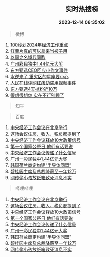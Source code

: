 <div align="center"><h2>实时热搜榜</h2><h4>2023-12-14 06:35:02</h4></div>

> 微博  

1. [100秒划2024年经济工作重点](https://s.weibo.com/weibo?q=%23100%E7%A7%92%E5%88%922024%E5%B9%B4%E7%BB%8F%E6%B5%8E%E5%B7%A5%E4%BD%9C%E9%87%8D%E7%82%B9%23&t=31&band_rank=1&Refer=top)<br />
2. [红薯片真的可以拿来当被子用](https://s.weibo.com/weibo?q=%23%E7%BA%A2%E8%96%AF%E7%89%87%E7%9C%9F%E7%9A%84%E5%8F%AF%E4%BB%A5%E6%8B%BF%E6%9D%A5%E5%BD%93%E8%A2%AB%E5%AD%90%E7%94%A8%23&t=31&band_rank=2&Refer=top)<br />
3. [以国之名悼我同胞](https://s.weibo.com/weibo?q=%23%E4%BB%A5%E5%9B%BD%E4%B9%8B%E5%90%8D%E6%82%BC%E6%88%91%E5%90%8C%E8%83%9E%23&t=31&band_rank=3&Refer=top)<br />
4. [广州彩民独中1.44亿元大奖](https://s.weibo.com/weibo?q=%23%E5%B9%BF%E5%B7%9E%E5%BD%A9%E6%B0%91%E7%8B%AC%E4%B8%AD1.44%E4%BA%BF%E5%85%83%E5%A4%A7%E5%A5%96%23&t=31&band_rank=4&Refer=top)<br />
5. [东方甄选CEO回应小作文事件](https://s.weibo.com/weibo?q=%23%E4%B8%9C%E6%96%B9%E7%94%84%E9%80%89CEO%E5%9B%9E%E5%BA%94%E5%B0%8F%E4%BD%9C%E6%96%87%E4%BA%8B%E4%BB%B6%23&t=31&band_rank=5&Refer=top)<br />
6. [水逆来了 重灾区的星座要小心](https://s.weibo.com/weibo?q=%E6%B0%B4%E9%80%86%E6%9D%A5%E4%BA%86%20%E9%87%8D%E7%81%BE%E5%8C%BA%E7%9A%84%E6%98%9F%E5%BA%A7%E8%A6%81%E5%B0%8F%E5%BF%83&t=31&band_rank=6&Refer=top)<br />
7. [人民在线评网红痞幼盗用视频事件](https://s.weibo.com/weibo?q=%23%E4%BA%BA%E6%B0%91%E5%9C%A8%E7%BA%BF%E8%AF%84%E7%BD%91%E7%BA%A2%E7%97%9E%E5%B9%BC%E7%9B%97%E7%94%A8%E8%A7%86%E9%A2%91%E4%BA%8B%E4%BB%B6%23&t=31&band_rank=7&Refer=top)<br />
8. [东方甄选4天掉粉近10万](https://s.weibo.com/weibo?q=%23%E4%B8%9C%E6%96%B9%E7%94%84%E9%80%894%E5%A4%A9%E6%8E%89%E7%B2%89%E8%BF%9110%E4%B8%87%23&t=31&band_rank=8&Refer=top)<br />
9. [很想很想你 实在不行别睡了](https://s.weibo.com/weibo?q=%E5%BE%88%E6%83%B3%E5%BE%88%E6%83%B3%E4%BD%A0%20%E5%AE%9E%E5%9C%A8%E4%B8%8D%E8%A1%8C%E5%88%AB%E7%9D%A1%E4%BA%86&t=31&band_rank=9&Refer=top)<br />

> 知乎  


> 百度  

1. [中央经济工作会议在北京举行](https://www.baidu.com/s?wd=%E4%B8%AD%E5%A4%AE%E7%BB%8F%E6%B5%8E%E5%B7%A5%E4%BD%9C%E4%BC%9A%E8%AE%AE%E5%9C%A8%E5%8C%97%E4%BA%AC%E4%B8%BE%E8%A1%8C&sa=fyb_news&rsv_dl=fyb_news)<br />
2. [这场会议住房、收入、税负都提到了](https://www.baidu.com/s?wd=%E8%BF%99%E5%9C%BA%E4%BC%9A%E8%AE%AE%E4%BD%8F%E6%88%BF%E3%80%81%E6%94%B6%E5%85%A5%E3%80%81%E7%A8%8E%E8%B4%9F%E9%83%BD%E6%8F%90%E5%88%B0%E4%BA%86&sa=fyb_news&rsv_dl=fyb_news)<br />
3. [中央经济工作会议释放10大政策信号](https://www.baidu.com/s?wd=%E4%B8%AD%E5%A4%AE%E7%BB%8F%E6%B5%8E%E5%B7%A5%E4%BD%9C%E4%BC%9A%E8%AE%AE%E9%87%8A%E6%94%BE10%E5%A4%A7%E6%94%BF%E7%AD%96%E4%BF%A1%E5%8F%B7&sa=fyb_news&rsv_dl=fyb_news)<br />
4. [第十个国家公祭日 他们有话要说](https://www.baidu.com/s?wd=%E7%AC%AC%E5%8D%81%E4%B8%AA%E5%9B%BD%E5%AE%B6%E5%85%AC%E7%A5%AD%E6%97%A5+%E4%BB%96%E4%BB%AC%E6%9C%89%E8%AF%9D%E8%A6%81%E8%AF%B4&sa=fyb_news&rsv_dl=fyb_news)<br />
5. [中央经济工作会议传递了什么信号](https://www.baidu.com/s?wd=%E4%B8%AD%E5%A4%AE%E7%BB%8F%E6%B5%8E%E5%B7%A5%E4%BD%9C%E4%BC%9A%E8%AE%AE%E4%BC%A0%E9%80%92%E4%BA%86%E4%BB%80%E4%B9%88%E4%BF%A1%E5%8F%B7&sa=fyb_news&rsv_dl=fyb_news)<br />
6. [广州一彩民独中1.44亿元大奖](https://www.baidu.com/s?wd=%E5%B9%BF%E5%B7%9E%E4%B8%80%E5%BD%A9%E6%B0%91%E7%8B%AC%E4%B8%AD1.44%E4%BA%BF%E5%85%83%E5%A4%A7%E5%A5%96&sa=fyb_news&rsv_dl=fyb_news)<br />
7. [韩国荷兰商定构建“半导体同盟”](https://www.baidu.com/s?wd=%E9%9F%A9%E5%9B%BD%E8%8D%B7%E5%85%B0%E5%95%86%E5%AE%9A%E6%9E%84%E5%BB%BA%E2%80%9C%E5%8D%8A%E5%AF%BC%E4%BD%93%E5%90%8C%E7%9B%9F%E2%80%9D&sa=fyb_news&rsv_dl=fyb_news)<br />
8. [碧桂园主席及总裁降薪至一年12万](https://www.baidu.com/s?wd=%E7%A2%A7%E6%A1%82%E5%9B%AD%E4%B8%BB%E5%B8%AD%E5%8F%8A%E6%80%BB%E8%A3%81%E9%99%8D%E8%96%AA%E8%87%B3%E4%B8%80%E5%B9%B412%E4%B8%87&sa=fyb_news&rsv_dl=fyb_news)<br />
9. [网传偷小孩放纸箱致死消息不实](https://www.baidu.com/s?wd=%E7%BD%91%E4%BC%A0%E5%81%B7%E5%B0%8F%E5%AD%A9%E6%94%BE%E7%BA%B8%E7%AE%B1%E8%87%B4%E6%AD%BB%E6%B6%88%E6%81%AF%E4%B8%8D%E5%AE%9E&sa=fyb_news&rsv_dl=fyb_news)<br />

> 哔哩哔哩  

1. [中央经济工作会议在北京举行](https://www.baidu.com/s?wd=%E4%B8%AD%E5%A4%AE%E7%BB%8F%E6%B5%8E%E5%B7%A5%E4%BD%9C%E4%BC%9A%E8%AE%AE%E5%9C%A8%E5%8C%97%E4%BA%AC%E4%B8%BE%E8%A1%8C&sa=fyb_news&rsv_dl=fyb_news)<br />
2. [这场会议住房、收入、税负都提到了](https://www.baidu.com/s?wd=%E8%BF%99%E5%9C%BA%E4%BC%9A%E8%AE%AE%E4%BD%8F%E6%88%BF%E3%80%81%E6%94%B6%E5%85%A5%E3%80%81%E7%A8%8E%E8%B4%9F%E9%83%BD%E6%8F%90%E5%88%B0%E4%BA%86&sa=fyb_news&rsv_dl=fyb_news)<br />
3. [中央经济工作会议释放10大政策信号](https://www.baidu.com/s?wd=%E4%B8%AD%E5%A4%AE%E7%BB%8F%E6%B5%8E%E5%B7%A5%E4%BD%9C%E4%BC%9A%E8%AE%AE%E9%87%8A%E6%94%BE10%E5%A4%A7%E6%94%BF%E7%AD%96%E4%BF%A1%E5%8F%B7&sa=fyb_news&rsv_dl=fyb_news)<br />
4. [第十个国家公祭日 他们有话要说](https://www.baidu.com/s?wd=%E7%AC%AC%E5%8D%81%E4%B8%AA%E5%9B%BD%E5%AE%B6%E5%85%AC%E7%A5%AD%E6%97%A5+%E4%BB%96%E4%BB%AC%E6%9C%89%E8%AF%9D%E8%A6%81%E8%AF%B4&sa=fyb_news&rsv_dl=fyb_news)<br />
5. [中央经济工作会议传递了什么信号](https://www.baidu.com/s?wd=%E4%B8%AD%E5%A4%AE%E7%BB%8F%E6%B5%8E%E5%B7%A5%E4%BD%9C%E4%BC%9A%E8%AE%AE%E4%BC%A0%E9%80%92%E4%BA%86%E4%BB%80%E4%B9%88%E4%BF%A1%E5%8F%B7&sa=fyb_news&rsv_dl=fyb_news)<br />
6. [广州一彩民独中1.44亿元大奖](https://www.baidu.com/s?wd=%E5%B9%BF%E5%B7%9E%E4%B8%80%E5%BD%A9%E6%B0%91%E7%8B%AC%E4%B8%AD1.44%E4%BA%BF%E5%85%83%E5%A4%A7%E5%A5%96&sa=fyb_news&rsv_dl=fyb_news)<br />
7. [韩国荷兰商定构建“半导体同盟”](https://www.baidu.com/s?wd=%E9%9F%A9%E5%9B%BD%E8%8D%B7%E5%85%B0%E5%95%86%E5%AE%9A%E6%9E%84%E5%BB%BA%E2%80%9C%E5%8D%8A%E5%AF%BC%E4%BD%93%E5%90%8C%E7%9B%9F%E2%80%9D&sa=fyb_news&rsv_dl=fyb_news)<br />
8. [碧桂园主席及总裁降薪至一年12万](https://www.baidu.com/s?wd=%E7%A2%A7%E6%A1%82%E5%9B%AD%E4%B8%BB%E5%B8%AD%E5%8F%8A%E6%80%BB%E8%A3%81%E9%99%8D%E8%96%AA%E8%87%B3%E4%B8%80%E5%B9%B412%E4%B8%87&sa=fyb_news&rsv_dl=fyb_news)<br />
9. [网传偷小孩放纸箱致死消息不实](https://www.baidu.com/s?wd=%E7%BD%91%E4%BC%A0%E5%81%B7%E5%B0%8F%E5%AD%A9%E6%94%BE%E7%BA%B8%E7%AE%B1%E8%87%B4%E6%AD%BB%E6%B6%88%E6%81%AF%E4%B8%8D%E5%AE%9E&sa=fyb_news&rsv_dl=fyb_news)<br />
